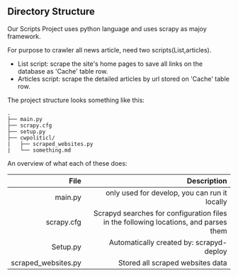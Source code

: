 ## Directory Structure

Our Scripts Project uses python language and uses scrapy as majoy framework. 

For purpose to crawler all news article, need two scripts(List,articles).

- List script: scrape the site's home pages to save all links on the database as 'Cache' table row.
- Articles script: scrape the detailed articles by url stored on 'Cache' table row. 

The project structure looks something like this:


```
.
├── main.py
├── scrapy.cfg
├── setup.py
├── cwpoliticl/
|   ├── scraped_websites.py
|   └── something.md
```

An overview of what each of these does:



| File                     |     Description                                                 |
|-------------------------:|----------------------------------------------------:|
| main.py                  |        only used for develop, you can run it locally                   |
| scrapy.cfg               | Scrapyd searches for configuration files in the following locations, and parses them |
| Setup.py                 | Automatically created by: scrapyd-deploy |
| scraped_websites.py      | Stored all scraped websites data                   |






